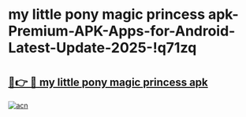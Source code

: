 # my little pony magic princess apk-Premium-APK-Apps-for-Android-Latest-Update-2025-!q71zq

# <h2><a href="https://googleone.com">🔗👉 🔴 my little pony magic princess apk</a></h2>

[![acn](https://github.com/user-attachments/assets/0f9c940e-d8b0-45ae-aac7-cd30a18b3e1c)](https://googleone.com)

